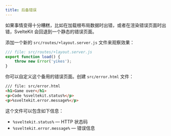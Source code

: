 ```yaml
---
title: 后备错误
---
```


如果事情变得十分糟糕，比如在加载根布局数据时出错，或者在渲染错误页面时出错，SvelteKit 会回退到一个静态的错误页面。

添加一个新的 `src/routes/+layout.server.js` 文件来观察效果：

```js
/// file: src/routes/+layout.server.js
export function load() {
	throw new Error('yikes');
}
```

你可以自定义这个备用的错误页面。创建 `src/error.html` 文件：

```html
/// file: src/error.html
<h1>Game over</h1>
<p>Code %sveltekit.status%</p>
<p>%sveltekit.error.message%</p>
```

这个文件可以包含如下信息：

- `%sveltekit.status%` — HTTP 状态码
- `%sveltekit.error.message%` — 错误信息
